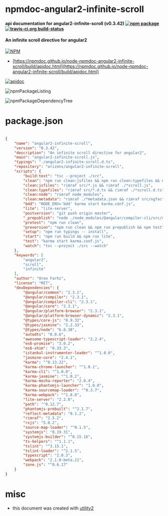 # npmdoc-angular2-infinite-scroll

#### api documentation for  angular2-infinite-scroll (v0.3.42)  [![npm package](https://img.shields.io/npm/v/npmdoc-angular2-infinite-scroll.svg?style=flat-square)](https://www.npmjs.org/package/npmdoc-angular2-infinite-scroll) [![travis-ci.org build-status](https://api.travis-ci.org/npmdoc/node-npmdoc-angular2-infinite-scroll.svg)](https://travis-ci.org/npmdoc/node-npmdoc-angular2-infinite-scroll)

#### An infinite scroll directive for angular2

[![NPM](https://nodei.co/npm/angular2-infinite-scroll.png?downloads=true&downloadRank=true&stars=true)](https://www.npmjs.com/package/angular2-infinite-scroll)

- [https://npmdoc.github.io/node-npmdoc-angular2-infinite-scroll/build/apidoc.html](https://npmdoc.github.io/node-npmdoc-angular2-infinite-scroll/build/apidoc.html)

[![apidoc](https://npmdoc.github.io/node-npmdoc-angular2-infinite-scroll/build/screenCapture.buildCi.browser.%252Ftmp%252Fbuild%252Fapidoc.html.png)](https://npmdoc.github.io/node-npmdoc-angular2-infinite-scroll/build/apidoc.html)

![npmPackageListing](https://npmdoc.github.io/node-npmdoc-angular2-infinite-scroll/build/screenCapture.npmPackageListing.svg)

![npmPackageDependencyTree](https://npmdoc.github.io/node-npmdoc-angular2-infinite-scroll/build/screenCapture.npmPackageDependencyTree.svg)



# package.json

```json

{
    "name": "angular2-infinite-scroll",
    "version": "0.3.42",
    "description": "An infinite scroll directive for angular2",
    "main": "angular2-infinite-scroll.js",
    "typings": "./angular2-infinite-scroll.d.ts",
    "repository": "orizens/angular2-infinite-scroll",
    "scripts": {
        "build:test": "tsc --project ./src",
        "clean": "npm run clean:jsfiles && npm run clean:typefiles && npm run clean:metadata",
        "clean:jsfiles": "rimraf src/*.js && rimraf ./*scroll.js",
        "clean:typefiles": "rimraf src/*.d.ts && rimraf ./*scroll.d.ts",
        "clean:node": "rimraf node_modules",
        "clean:metadata": "rimraf ./*metadata.json && rimraf src/ngfactory && rimraf ./src/*.metadata.json",
        "bdd": "NODE_ENV='bdd' karma start karma.conf.js",
        "lite": "lite-server",
        "postversion": "git push origin master",
        "_prepublish": "node ./node_modules/@angular/compiler-cli/src/main.js && node make.js",
        "pretest": "npm run clean",
        "preversion": "npm run clean && npm run prepublish && npm test",
        "setup": "npm run typings -- install",
        "start": "npm run build && npm run lite",
        "test": "karma start karma.conf.js",
        "watch": "tsc --project ./src --watch"
    },
    "keywords": [
        "angular2",
        "scroll",
        "infinite"
    ],
    "author": "Oren Farhi",
    "license": "MIT",
    "devDependencies": {
        "@angular/common": "2.3.1",
        "@angular/compiler": "2.3.1",
        "@angular/compiler-cli": "2.3.1",
        "@angular/core": "2.3.1",
        "@angular/platform-browser": "2.3.1",
        "@angular/platform-browser-dynamic": "2.3.1",
        "@types/core-js": "0.9.32",
        "@types/jasmine": "2.2.33",
        "@types/node": "6.0.38",
        "autodts": "0.0.6",
        "awesome-typescript-loader": "2.2.4",
        "es6-promise": "3.0.2",
        "es6-shim": "0.33.3",
        "istanbul-instrumenter-loader": "^1.0.0",
        "jasmine-core": "2.4.1",
        "karma": "^0.13.22",
        "karma-chrome-launcher": "^1.0.1",
        "karma-cli": "^1.0.0",
        "karma-jasmine": "^1.0.2",
        "karma-mocha-reporter": "2.0.4",
        "karma-phantomjs-launcher": "1.0.0",
        "karma-sourcemap-loader": "^0.3.7",
        "karma-webpack": "^1.8.0",
        "lite-server": "2.2.0",
        "path": "^0.12.7",
        "phantomjs-prebuilt": "^2.1.7",
        "reflect-metadata": "0.1.2",
        "rimraf": "2.5.2",
        "rxjs": "5.0.2",
        "source-map-loader": "^0.1.5",
        "systemjs": "0.19.31",
        "systemjs-builder": "^0.15.16",
        "ts-helpers": "^1.1.1",
        "tslint": "^3.15.1",
        "tslint-loader": "^2.1.5",
        "typescript": "2.0.3",
        "webpack": "2.1.0-beta.21",
        "zone.js": "^0.6.17"
    }
}
```



# misc
- this document was created with [utility2](https://github.com/kaizhu256/node-utility2)

